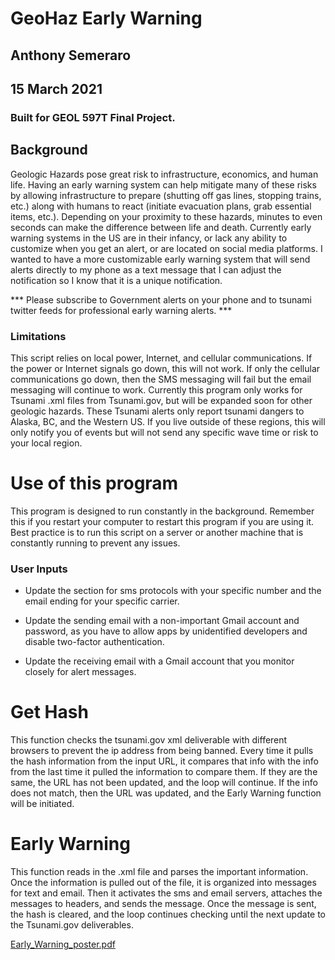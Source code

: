 # GeoHaz Early Warning

## Anthony Semeraro 
## 15 March 2021

### Built for GEOL 597T Final Project. 

## Background

Geologic Hazards pose great risk to infrastructure, economics, and human life. Having an early warning system can help mitigate many of these risks by allowing infrastructure to prepare (shutting off gas lines, stopping trains, etc.) along with humans to react (initiate evacuation plans, grab essential items, etc.). Depending on your proximity to these hazards, minutes to even seconds can make the difference between life and death. Currently early warning systems in the US are in their infancy, or lack any ability to customize when you get an alert, or are located on social media platforms. I wanted to have a more customizable early warning system that will send alerts directly to my phone as a text message that I can adjust the notification so I know that it is a unique notification. 

*** Please subscribe to Government alerts on your phone and to tsunami twitter feeds for professional early warning alerts. ***

### Limitations

This script relies on local power, Internet, and cellular communications. If the power or Internet signals go down, this will not work. If only the cellular communications go down, then the SMS messaging will fail but the email messaging will continue to work. Currently this program only works for Tsunami .xml files from Tsunami.gov, but will be expanded soon for other geologic hazards. These Tsunami alerts only report tsunami dangers to Alaska, BC, and the Western US. If you live outside of these regions, this will only notify you of events but will not send any specific wave time or risk to your local region.  

# Use of this program 

This program is designed to run constantly in the background. Remember this if you restart your computer to restart this program if you are using it. Best practice is to run this script on a server or another machine that is constantly running to prevent any issues. 

### User Inputs

- Update the section for sms protocols with your specific number and the email ending for your specific carrier. 

- Update the sending email with a non-important Gmail account and password, as you have to allow apps by unidentified developers and disable two-factor authentication. 

- Update the receiving email with a Gmail account that you monitor closely for alert messages.  

# Get Hash

This function checks the tsunami.gov xml deliverable with different browsers to prevent the ip address from being banned. Every time it pulls the hash information from the input URL, it compares that info with the info from the last time it pulled the information to compare them. If they are the same, the URL has not been updated, and the loop will continue. If the info does not match, then the URL was updated, and the Early Warning function will be initiated. 

# Early Warning

This function reads in the .xml file and parses the important information. Once the information is pulled out of the file, it is organized into messages for text and email. Then it activates the sms and email servers, attaches the messages to headers, and sends the message. Once the message is sent, the hash is cleared, and the loop continues checking until the next update to the Tsunami.gov deliverables.

[Early_Warning_poster.pdf](https://github.com/TonySombrero/GeoHaz_Early_Warning/files/6167975/Early_Warning_poster.pdf)

